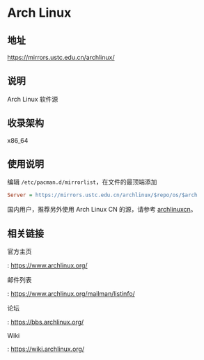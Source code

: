 # Arch Linux

## 地址

<https://mirrors.ustc.edu.cn/archlinux/>

## 说明

Arch Linux 软件源

## 收录架构

x86_64

## 使用说明

编辑 `/etc/pacman.d/mirrorlist`，在文件的最顶端添加

```ini
Server = https://mirrors.ustc.edu.cn/archlinux/$repo/os/$arch
```

国内用户，推荐另外使用 Arch Linux CN 的源，请参考 [archlinuxcn](archlinuxcn.md)。

## 相关链接

官方主页

:   <https://www.archlinux.org/>

邮件列表

:   <https://www.archlinux.org/mailman/listinfo/>

论坛

:   <https://bbs.archlinux.org/>

Wiki

:   <https://wiki.archlinux.org/>
